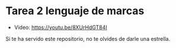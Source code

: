 # Tarea 2 lenguaje de marcas

- Video: https://youtu.be/8XUrHdGT84I

Si te ha servido este repositorio, no te olvides de darle una estrella.